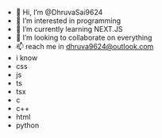 - 👋 Hi, I’m @DhruvaSai9624
- 👀 I’m interested in programming
- 🌱 I’m currently learning NEXT.JS
- 💞️ I’m looking to collaborate on everything
- 📫 reach me in dhruva9624@outlook.com
- i know
-   css
-   js
-   ts
-   tsx
-   c
-   c++
-   html
-   python  

<!---
DhruvaSai9624/DhruvaSai9624 is a ✨ special ✨ repository because its `README.md` (this file) appears on your GitHub profile.
You can click the Preview link to take a look at your changes.
--->
